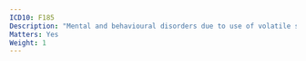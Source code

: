 ```yaml
---
ICD10: F185
Description: "Mental and behavioural disorders due to use of volatile solvents: Psychotic disorder"
Matters: Yes
Weight: 1
---
```

